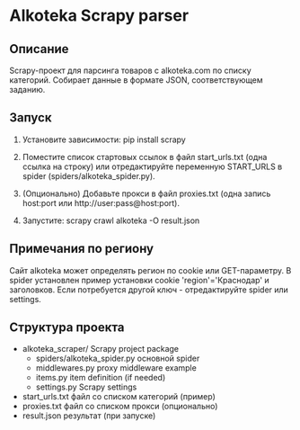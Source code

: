 Alkoteka Scrapy parser
======================

Описание
--------
Scrapy-проект для парсинга товаров с alkoteka.com по списку категорий.
Собирает данные в формате JSON, соответствующем заданию.

Запуск
-----
1) Установите зависимости:
   pip install scrapy

2) Поместите список стартовых ссылок в файл start_urls.txt (одна ссылка на строку)
   или отредактируйте переменную START_URLS в spider (spiders/alkoteka_spider.py).

3) (Опционально) Добавьте прокси в файл proxies.txt (одна запись host:port или http://user:pass@host:port).

4) Запустите:
   scrapy crawl alkoteka -O result.json

Примечания по региону
---------------------
Сайт alkoteka может определять регион по cookie или GET-параметру. В spider установлен пример
установки cookie 'region'='Краснодар' и заголовков. Если потребуется другой ключ - отредактируйте
spider или settings.

Структура проекта
-----------------
- alkoteka_scraper/            Scrapy project package
    - spiders/alkoteka_spider.py  основной spider
    - middlewares.py              proxy middleware example
    - items.py                    item definition (if needed)
    - settings.py                 Scrapy settings
- start_urls.txt               файл со списком категорий (пример)
- proxies.txt                  файл со списком прокси (опционально)
- result.json                  результат (при запуске)
